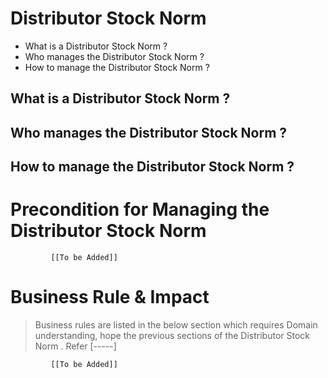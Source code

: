 # Distributor Stock Norm

* What is a Distributor Stock Norm ?
* Who manages the Distributor Stock Norm ?
* How to manage the Distributor Stock Norm ? 

## What is a Distributor Stock Norm ?

## Who manages the Distributor Stock Norm ?

## How to manage the Distributor Stock Norm ? 

# Precondition for Managing the Distributor Stock Norm 




             [[To be Added]]
 




# Business Rule & Impact 

> Business rules are listed in the below section which requires Domain understanding, hope the previous sections of the Distributor Stock Norm . Refer [-----]


             [[To be Added]]
 


